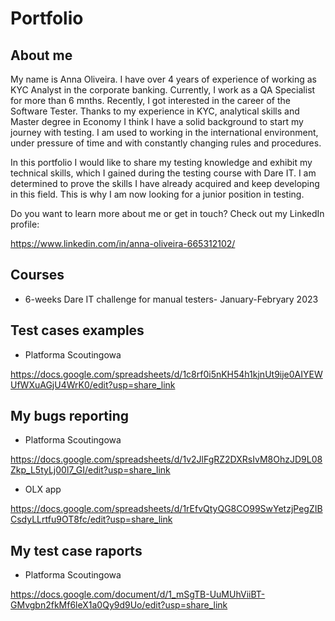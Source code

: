 # **Portfolio**
## **About me**
My name is Anna Oliveira. I have over 4 years of experience of working as KYC Analyst in the corporate banking. Currently, I work as a QA Specialist for more than 6 mnths. Recently, I got interested in the career of the Software Tester. Thanks to my experience in KYC, analytical skills and Master degree in Economy I think I have a solid background to start my journey with testing. I am used to working in the international environment, under pressure of time and with constantly changing rules and procedures.

In this portfolio I would like to share my testing knowledge and exhibit my technical skills, which I gained during the testing course with Dare IT. I am determined to prove the skills I have already acquired and keep developing in this field. This is why I am now looking for a junior position in testing.

Do you want to learn more about me or get in touch? Check out my LinkedIn profile:

https://www.linkedin.com/in/anna-oliveira-665312102/

## **Courses**
* 6-weeks Dare IT challenge for manual testers- January-Febryary 2023

## **Test cases examples**
* Platforma Scoutingowa

https://docs.google.com/spreadsheets/d/1c8rf0i5nKH54h1kjnUt9ije0AIYEWUfWXuAGjU4WrK0/edit?usp=share_link

## **My bugs reporting**
* Platforma Scoutingowa

https://docs.google.com/spreadsheets/d/1v2JlFgRZ2DXRsIvM8OhzJD9L08Zkp_L5tyLj00l7_GI/edit?usp=share_link

* OLX app

https://docs.google.com/spreadsheets/d/1rEfvQtyQG8CO99SwYetzjPegZIBCsdyLLrtfu9OT8fc/edit?usp=share_link

## **My test case raports**
* Platforma Scoutingowa

https://docs.google.com/document/d/1_mSgTB-UuMUhViiBT-GMvgbn2fkMf6leX1a0Qy9d9Uo/edit?usp=share_link


